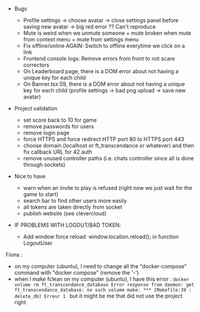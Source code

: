 - Bugs

  - Profile settings -> choose avatar -> close settings panel before saving new avatar -> big red error ?? Can't reproduce
  - Mute is weird when we unmute someone + mute broken when mute from context menu + mute from settings menu
  - Fix offline/online AGAIN: Switch to offline everytime we click on a link
  - Frontend console logs: Remove errors from front to not scare correctors
  - On Leaderboard page, there is a DOM error about not having a unique key for each child
  - On Banner.tsx:59, there is a DOM error about not having a unique key for each child (profile settings -> bad png upload -> save new avatar)

- Project validation

  - set score back to 10 for game
  - remove passwords for users
  - remove login page
  - force HTTPS and force redirect HTTP port 80 to HTTPS port 443
  - choose domain (localhost or ft_transcendance or whatever) and then fix callback URL for 42 auth
  - remove unused controller paths (i.e. chats controller since all is done through sockets)

- Nice to have

  - warn when an invite to play is refused (right now we just wait for the game to start)
  - search bar to find other users more easily
  - all tokens are taken directly from socket
  - publish website (see clevercloud)

- IF PROBLEMS WITH LOGOUT/BAD TOKEN:
  - Add window force reload: window.location.reload(); in function LogoutUser

Fiona :

- on my computer (ubuntu), I need to change all the "docker-compose" command with "docker compose" (remove the '-')
- when I make fclean on my computer (ubuntu), I have this error :
  `docker volume rm ft_transcendance_database
     Error response from daemon: get ft_transcendance_database: no such volume
     make: *** [Makefile:39 : delete_db] Erreur 1
`
  but it might be me that did not use the project right
